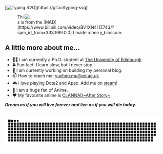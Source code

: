 [![Typing SVG](https://readme-typing-svg.demolab.com?font=Fira+Code&size=25&pause=1000&center=true&vCenter=true&width=420&lines=Hi%2C+I+am+Yuchen!)](https://git.io/typing-svg)



<figure>
  <img width="400" align="right" src="asset/workshop_hanasaku.gif" /> 
  <figcaption>This is from the [MAD](https://www.bilibili.com/video/BV1XN411Z743/?spm_id_from=333.999.0.0) I made :cherry_blossom:</figcaption>
</figure>

<!-- <img width="400" align="right" src="asset/workshop_hanasaku.gif" />  -->


## A little more about me...  

- :man_student: I am currently a Ph.D. student at [The University of Edinburgh](https://ed.ac.uk/). 
- :four_leaf_clover: Fun fact: I learn slow, but I never stop. 
- :dart: I am currently working on building my personal blog.
- 📫 How to reach me: yuchen.mu@ed.ac.uk
- :video_game: I love playing Dota2 and Apex. Add me on [steam](https://steamcommunity.com/profiles/76561198276677155)!
- :space_invader: I am a huge fan of Anime.
- :hearts: My favourite anime is [CLANNAD~After Story~](https://www.bilibili.com/video/BV18x411c7KQ/?spm_id_from=333.337.search-card.all.click&vd_source=dabcffd1cd0c95a73e0d13f61da7ae44).

 <em><b>Dream as if you will live forever and live as if you will die today.</b></em>
 

<br>

<picture>
  <source media="(prefers-color-scheme: dark)" srcset="https://raw.githubusercontent.com/seabro917/seabro917/output/github-contribution-grid-snake-dark.svg">
  <source media="(prefers-color-scheme: light)" srcset="https://raw.githubusercontent.com/seabro917/seabro917/output/github-contribution-grid-snake.svg">
  <img alt="github contribution grid snake animation" src="https://raw.githubusercontent.com/seabro917/seabro917/output/github-contribution-grid-snake.svg">
</picture>